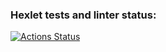 ### Hexlet tests and linter status:
[![Actions Status](https://github.com/razyrazyrazy/data-analytics-project-92/actions/workflows/hexlet-check.yml/badge.svg)](https://github.com/razyrazyrazy/data-analytics-project-92/actions)